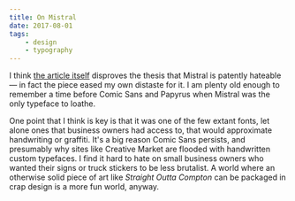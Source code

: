 ```yaml
---
title: On Mistral
date: 2017-08-01
tags:
    - design
    - typography
---
```



I think [the article itself](https://magenta.as/forget-comic-sans-mistral-is-the-typeface-you-should-love-to-hate-de799d9ea897) disproves the thesis that Mistral is patently hateable— in fact the piece eased my own distaste for it. I am plenty old enough to remember a time before Comic Sans and Papyrus when Mistral was the only typeface to loathe. 

One point that I think is key is that it was one of the few extant fonts, let alone ones that business owners had access to, that would approximate handwriting or graffiti. It's a big reason Comic Sans persists, and presumably why sites like Creative Market are flooded with handwritten custom typefaces. I find it hard to hate on small business owners who wanted their signs or truck stickers to be less brutalist. A world where an otherwise solid piece of art like *Straight Outta Compton* can be packaged in crap design is a more fun world, anyway.